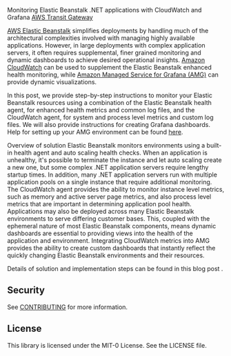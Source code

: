 Monitoring Elastic Beanstalk .NET applications with CloudWatch and Grafana
<a href="https://aws.amazon.com/transit-gateway/">AWS Transit Gateway</a>

<a href="https://aws.amazon.com/elasticbeanstalk/">AWS Elastic Beanstalk</a> simplifies deployments by handling much of the architectural complexities involved with managing highly available applications. However, in large deployments with complex application servers, it often requires supplemental, finer grained monitoring and dynamic dashboards to achieve desired operational insights. <a href="https://aws.amazon.com/cloudwatch/">Amazon CloudWatch</a> can be used to supplement the Elastic Beanstalk enhanced health monitoring, while <a href="https://aws.amazon.com/grafana/">Amazon Managed Service for Grafana (AMG)</a> can provide dynamic visualizations.

In this post, we provide step-by-step instructions to monitor your Elastic Beanstalk resources using a combination of the Elastic Beanstalk health agent, for enhanced health metrics and common log files, and the CloudWatch agent, for system and process level metrics and custom log files. We will also provide instructions for creating Grafana dashboards. Help for setting up your AMG environment can be found <a href="https://aws.amazon.com/blogs/mt/amazon-managed-grafana-getting-started/">here</a>.

Overview of solution
Elastic Beanstalk monitors environments using a built-in health agent and auto scaling health checks. When an application is unhealthy, it's possible to terminate the instance and let auto scaling create a new one, but some complex .NET application servers require lengthy startup times. In addition, many .NET application servers run with multiple application pools on a single instance that require additional monitoring. The CloudWatch agent provides the ability to monitor instance level metrics, such as memory and active server page metrics, and also process level metrics that are important in determining application pool health.
Applications may also be deployed across many Elastic Beanstalk environments to serve differing customer bases. This, coupled with the ephemeral nature of most Elastic Beanstalk components, means dynamic dashboards are essential to providing views into the health of the application and environment. Integrating CloudWatch metrics into AMG provides the ability to create custom dashboards that instantly reflect the quickly changing Elastic Beanstalk environments and their resources.

Details of solution and implementation steps can be found in this blog post <insert link>.

## Security

See [CONTRIBUTING](CONTRIBUTING.md#security-issue-notifications) for more information.

## License

This library is licensed under the MIT-0 License. See the LICENSE file.

